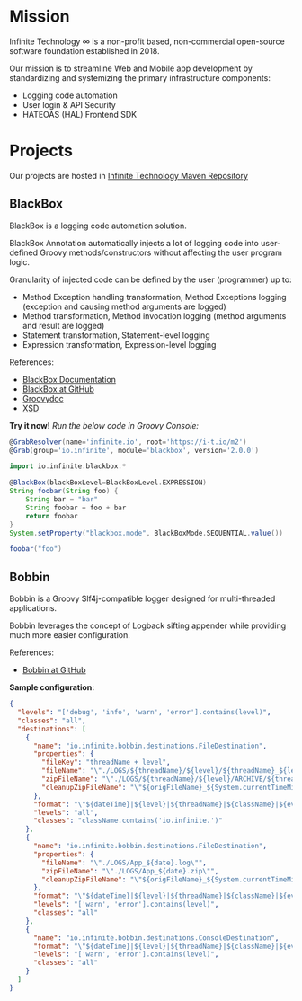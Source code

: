 # Mission

Infinite Technology ∞ is a non-profit based, non-commercial open-source software foundation established in 2018.

Our mission is to streamline Web and Mobile app development by standardizing and systemizing the primary infrastructure components:

* Logging code automation
* User login & API Security
* HATEOAS (HAL) Frontend SDK

# Projects

Our projects are hosted in [Infinite Technology Maven Repository](https://i-t.io/m2/)

## BlackBox

BlackBox is a logging code automation solution.

BlackBox Annotation automatically injects a lot of logging code into user-defined Groovy methods/constructors without affecting the user program logic.

Granularity of injected code can be defined by the user (programmer) up to:

* Method Exception handling transformation, Method Exceptions logging (exception and causing method arguments are logged)
* Method transformation, Method invocation logging (method arguments and result are logged)
* Statement transformation, Statement-level logging
* Expression transformation, Expression-level logging

References:
* [BlackBox Documentation](https://github.com/INFINITE-TECHNOLOGY/BLACKBOX/wiki)
* [BlackBox at GitHub](https://github.com/INFINITE-TECHNOLOGY/BLACKBOX/)
* [Groovydoc](https://i-t.io/BlackBox/groovydoc/2_0_x/)
* [XSD](https://i-t.io/BlackBox/xsd/2_x_x/BlackBox.xsd)

**Try it now!** *Run the below code in Groovy Console:*

```groovy
@GrabResolver(name='infinite.io', root='https://i-t.io/m2') 
@Grab(group='io.infinite', module='blackbox', version='2.0.0')

import io.infinite.blackbox.*

@BlackBox(blackBoxLevel=BlackBoxLevel.EXPRESSION)
String foobar(String foo) {
    String bar = "bar"
    String foobar = foo + bar
    return foobar
}
System.setProperty("blackbox.mode", BlackBoxMode.SEQUENTIAL.value())

foobar("foo")
```

## Bobbin

Bobbin is a Groovy Slf4j-compatible logger designed for multi-threaded applications.

Bobbin leverages the concept of Logback sifting appender while providing much more easier configuration.

References:
* [Bobbin at GitHub](https://github.com/INFINITE-TECHNOLOGY/BOBBIN/)

**Sample configuration:**

```json
{
  "levels": "['debug', 'info', 'warn', 'error'].contains(level)",
  "classes": "all",
  "destinations": [
    {
      "name": "io.infinite.bobbin.destinations.FileDestination",
      "properties": {
        "fileKey": "threadName + level",
        "fileName": "\"./LOGS/${threadName}/${level}/${threadName}_${level}_${date}.log\"",
        "zipFileName": "\"./LOGS/${threadName}/${level}/ARCHIVE/${threadName}_${level}_${date}.zip\"",
        "cleanupZipFileName": "\"${origFileName}_${System.currentTimeMillis().toString()}.zip\""
      },
      "format": "\"${dateTime}|${level}|${threadName}|${className}|${event.message}\\n\"",
      "levels": "all",
      "classes": "className.contains('io.infinite.')"
    },
    {
      "name": "io.infinite.bobbin.destinations.FileDestination",
      "properties": {
        "fileName": "\"./LOGS/App_${date}.log\"",
        "zipFileName": "\"./LOGS/App_${date}.zip\"",
        "cleanupZipFileName": "\"${origFileName}_${System.currentTimeMillis().toString()}.zip\""
      },
      "format": "\"${dateTime}|${level}|${threadName}|${className}|${event.message}\\n\"",
      "levels": "['warn', 'error'].contains(level)",
      "classes": "all"
    },
    {
      "name": "io.infinite.bobbin.destinations.ConsoleDestination",
      "format": "\"${dateTime}|${level}|${threadName}|${className}|${event.message}\\n\"",
      "levels": "['warn', 'error'].contains(level)",
      "classes": "all"
    }
  ]
}
```